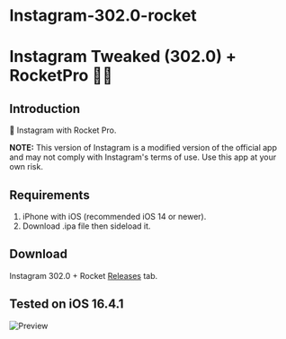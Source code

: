 # Instagram-302.0-rocket

# Instagram Tweaked (302.0) + RocketPro 📸🚀

## Introduction

👋 Instagram with Rocket Pro.

**NOTE:** This version of Instagram is a modified version of the official app and may not comply with Instagram's terms of use. Use this app at your own risk.

## Requirements

1. iPhone with iOS (recommended iOS 14 or newer).
2. Download .ipa file then sideload it.

## Download

Instagram 302.0 + Rocket [Releases](https://github.com/v1sion1st/Instagram-Rocket/releases) tab.

## Tested on iOS 16.4.1

![Preview](https://i.imgur.com/tHQipFJ.png)
